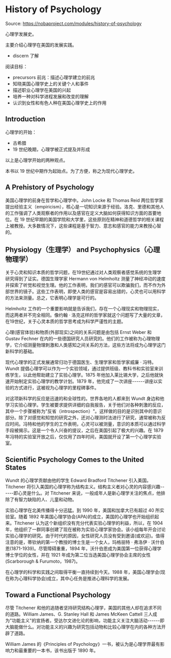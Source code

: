 # History of Psychology

Source: <https://nobaproject.com/modules/history-of-psychology>

心理学发展史。

主要介绍心理学在美国的发展实践。

-   discern 了解

阅读目标：

-   precursors 前兆：描述心理学建立的前兆
-   知晓美国心理学史上的关键个人和事件
-   描述职业心理学在美国的兴起
-   培养一种对科学进程发展和改变的理解
-   认识到女性和有色人种在美国心理学史上的作用

## Introduction

心理学的开始：

-   古希腊
-   19 世纪晚期，心理学被正式提及并形成

以上是心理学开始的两种观点。

本书以 19 世纪中期作为起始点。为了方便，称之为现代心理学史。

## A Prehistory of Psychology

美国心理学的前身在哲学和心理学中。John Locke 和 Thomas Reid
两位哲学家提出经验主义（empiricism），核心是一切知识来源于经验。洛克、里德和其他人的工作强调了人类观察者的作用以及感官在定义大脑如何获得知识方面的首要地位。在
19
世纪早期的美国学院和大学里，这些原则在精神和道德哲学的相关课程上被教授。大多数情况下，这些课程是基于智力、意志和感官的能力来教授心智的。

## Physiology（生理学） and Psychophysics（心理物理学）

关于心灵和知识本质的哲学问题，在19世纪通过对人类观察者感觉系统的生理学研究得到了证实。德国生理学家
Hermann von Helmholtz
测量了神经冲动的速度并探索了听觉和视觉生理。他的工作表明，我们的感官可以欺骗我们，而不作为外部世界的镜子。这些工作表明，即使人类的感官是容易出错的，心灵也可以用科学的方法来测量。总之，它表明心理学是可行的。

Helmholtz
工作的一个重要影响就是告诉我们，存在一个心理现实和物理现实，而这两者并不完全相同。像约翰
·
洛克这样的哲学家就这个问题写了大量的文章，在19世纪，关于心灵本质的哲学思考成为科学严谨性的主题。

心理(感官体验)和物质(外部现实)之间的关系问题是由包括 Ernst Weber 和
Gustav Fechner
在内的一些德国研究人员研究的。他们的工作被称为心理物理学，它介绍测量物理刺激和人类感知之间关系的方法，这些方法将成为心理学这门新科学的基础。

现代心理学的正式发展通常归功于德国医生、生理学家和哲学家威廉 ·
冯特。Wundt
提倡心理学可以作为一个实验领域，通过提供班级、教科书和实验室来训练学生，以此他帮助建立了实验心理学。1875
年他加入莱比锡大学，之后他就快速开始制定实验心理学的教学计划。1879
年，他完成了一次讲座------讲座以实验的方式进行，这被视为心理学的里程碑事件。

对这项新科学的反应是迅速的和全球性的。世界各地的人都来到 Wundt
身边和他学习实验心理学。学生被要求提供详细的自我报告，关于他们对各种刺激的反应，其中一个步骤被称为"反省（introspection）"。这样做的目的是识别其中的意识部分。除了对感觉和知觉的研究之外，还对心理测时法进行了研究，通常被称为反应时间。冯特和他的学生的工作表明，心灵可以被测量，意识的本质可以通过科学手段被揭示。这是一个令人兴奋的提议，之后在美国引起了极大的兴趣。在
1879
年冯特的实验室开放之后，仅仅用了四年时间，美国就开设了第一个心理学实验室。

## Scientific Psychology Comes to the United States

Wundt 的心理学贡献由他的学生 Edward Bradford Titchener
引入美国。Titchener
将引入美国的心理学称为结构主义。结构主义者对心灵的内容感兴趣------即心灵是什么。对
Titchener
来说，一般成年人是新心理学关注的焦点，他排除了有智力缺陷的人、儿童和动物。

实验心理学在北美传播得十分迅猛。到 1990 年，美国和加拿大已有超过 40
所实验室。随着 1892
年美国心理学协会(APA)的成立，美国的心理学也开始组织起来。Titchener
认为这个新组织没有充分代表实验心理学的利益，所以，在 1904
年，他组织了一群同事创建了现在被称为实验心理学家协会。该小组每年开会讨论实验心理学的研究。由于时代的原因，女性研究人员没有受到邀请(或欢迎)。值得注意的是，蒂钦纳的第一个教授的博士生是一个女人，玛格丽特
· 弗洛伊 · 沃什伯恩(1871-1939)。尽管障碍重重，1894
年，沃什伯恩成为美国第一位获得心理学博士学位的女性，并在 1921
年成为第二位当选美国心理学协会主席的女性(Scarborough & Furumoto，1987)。

在心理学的科学和实践之间取得平衡一直持续到今天。1988
年，美国心理学会(现在称为心理科学协会)成立，其中心任务是推进心理科学的发展。

## Toward a Functional Psychology

尽管 Titchener
和他的追随者坚持研究结构心理学，美国的其他人却在追求不同的道路。William
James、G. Stanley Hall 和 James McKeen Cattell
三人成为"功能主义"的宣扬者。受达尔文进化论的影响，功能主义关注大脑活动------即大脑能做什么。对功能主义的兴趣为研究包括动物和比较心理学在内的各种方法开辟了道路。

William James 的《Principles of
Psychology》一书，被认为是心理学界最有影响力和最重要的一本书，该书出版于
1890 年。
